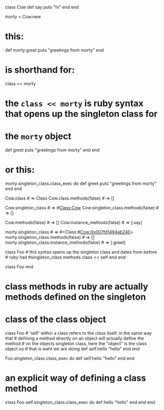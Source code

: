 class Cow
  def say
    puts "hi"
  end
end

morty = Cow.new

# this:
def morty.greet
  puts "greetings from morty"
end
# is shorthand for:
class << morty
  # the `class << morty` is ruby syntax that opens up the singleton class for
  # the `morty` object
  def greet
    puts "greetings from morty"
  end
end
# or this:
morty.singleton_class.class_exec do
  def greet
    puts "greetings from morty"
  end
end

Cow.class # => Class
Cow.class.methods(false) # => []


Cow.singleton_class # => #<Class:Cow>
Cow.singleton_class.methods(false) # => []

Cow.methods(false) # => []
Cow.instance_methods(false) # => [:say]

morty.singleton_class # => #<Class:#<Cow:0x007fd1494ab240>>
morty.singleton_class.methods(false) # => []
morty.singleton_class.instance_methods(false) # => [:greet]

class Foo
    # this syntax opens up the singleton class and dates from before
    # ruby had #singleton_class methods
    class << self
    end
end

class Foo
end

# class methods in ruby are actually methods defined on the singleton
# class of the class object
class Foo
    # 'self' within a class refers to the class itself. in the same way that
    # defining a method directly on an object will actually define the method
    # on the objects singleton class, here the "object" is the class object so
    # that is waht we are doing
  def self.hello
    "hello"
  end
end

Foo.singleton_class.class_exec do
  def self.hello
    "hello"
  end
end

# an explicit way of defining a class method
class Foo
  self.singleton_class.class_exec do
    def hello
      "hello"
    end
  end
end
